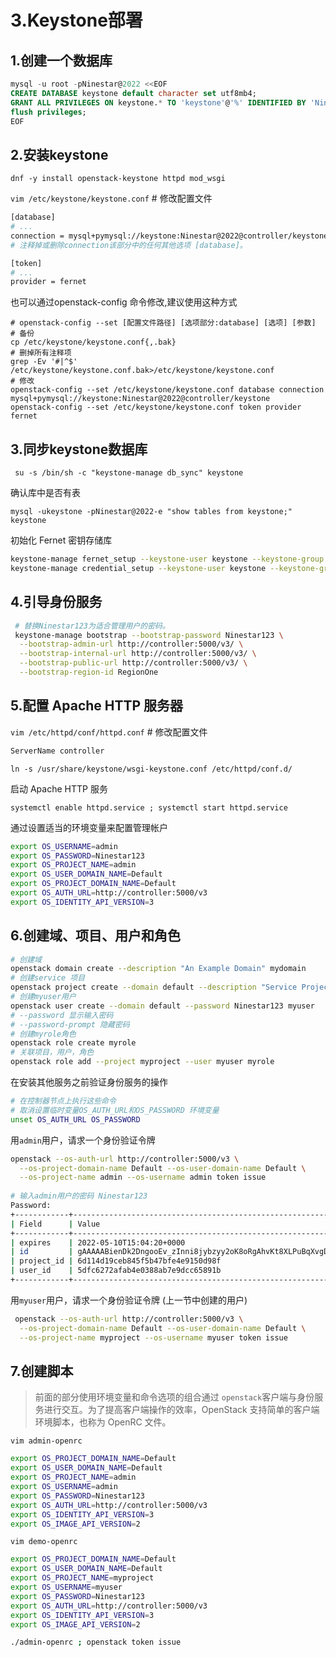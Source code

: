 # 3.Keystone部署

## 1.创建一个数据库

```sql
mysql -u root -pNinestar@2022 <<EOF
CREATE DATABASE keystone default character set utf8mb4;
GRANT ALL PRIVILEGES ON keystone.* TO 'keystone'@'%' IDENTIFIED BY 'Ninestar@2022';
flush privileges;
EOF
```

## 2.安装keystone

`dnf -y install openstack-keystone httpd mod_wsgi`

`vim /etc/keystone/keystone.conf`  # 修改配置文件&#x20;

```bash
[database]
# ...
connection = mysql+pymysql://keystone:Ninestar@2022@controller/keystone
# 注释掉或删除connection该部分中的任何其他选项 [database]。

[token]
# ...
provider = fernet

```

也可以通过openstack-config 命令修改,建议使用这种方式

```.properties
# openstack-config --set [配置文件路径] [选项部分:database] [选项] [参数]
# 备份
cp /etc/keystone/keystone.conf{,.bak}
# 删掉所有注释项
grep -Ev '#|^$' /etc/keystone/keystone.conf.bak>/etc/keystone/keystone.conf
# 修改
openstack-config --set /etc/keystone/keystone.conf database connection mysql+pymysql://keystone:Ninestar@2022@controller/keystone
openstack-config --set /etc/keystone/keystone.conf token provider fernet

```

## 3.同步keystone数据库

` su -s /bin/sh -c "keystone-manage db_sync" keystone`

确认库中是否有表

`mysql -ukeystone -pNinestar@2022-e "show tables from keystone;" keystone`

初始化 Fernet 密钥存储库

```bash
keystone-manage fernet_setup --keystone-user keystone --keystone-group keystone
keystone-manage credential_setup --keystone-user keystone --keystone-group keystone

```

## 4.引导身份服务

```bash
 # 替换Ninestar123为适合管理用户的密码。
 keystone-manage bootstrap --bootstrap-password Ninestar123 \
  --bootstrap-admin-url http://controller:5000/v3/ \
  --bootstrap-internal-url http://controller:5000/v3/ \
  --bootstrap-public-url http://controller:5000/v3/ \
  --bootstrap-region-id RegionOne
```

## 5.配置 Apache HTTP 服务器

`vim /etc/httpd/conf/httpd.conf`  # 修改配置文件&#x20;

```bash
ServerName controller
```

`ln -s /usr/share/keystone/wsgi-keystone.conf /etc/httpd/conf.d/`

启动 Apache HTTP 服务

`systemctl enable httpd.service ; systemctl start httpd.service`

通过设置适当的环境变量来配置管理帐户

```bash
export OS_USERNAME=admin
export OS_PASSWORD=Ninestar123
export OS_PROJECT_NAME=admin
export OS_USER_DOMAIN_NAME=Default
export OS_PROJECT_DOMAIN_NAME=Default
export OS_AUTH_URL=http://controller:5000/v3
export OS_IDENTITY_API_VERSION=3
```

## 6.创建域、项目、用户和角色

```bash
# 创建域
openstack domain create --description "An Example Domain" mydomain
# 创建service 项目
openstack project create --domain default --description "Service Project" service
# 创建myuser用户
openstack user create --domain default --password Ninestar123 myuser  
# --password 显示输入密码
# --password-prompt 隐藏密码
# 创建myrole角色
openstack role create myrole
# 关联项目，用户，角色
openstack role add --project myproject --user myuser myrole

```

在安装其他服务之前验证身份服务的操作

```bash
# 在控制器节点上执行这些命令
# 取消设置临时变量OS_AUTH_URL和OS_PASSWORD 环境变量
unset OS_AUTH_URL OS_PASSWORD

```

用`admin`用户，请求一个身份验证令牌

```bash
openstack --os-auth-url http://controller:5000/v3 \
  --os-project-domain-name Default --os-user-domain-name Default \
  --os-project-name admin --os-username admin token issue
 
# 输入admin用户的密码 Ninestar123
Password: 
+------------+-----------------------------------------------------------------------------------------------------------------------------------------------------------------------------------------+
| Field      | Value                                                                                                                                                                                   |
+------------+-----------------------------------------------------------------------------------------------------------------------------------------------------------------------------------------+
| expires    | 2022-05-10T15:04:20+0000                                                                                                                                                                |
| id         | gAAAAABienDk2DngooEv_zInni8jybzyy2oK8oRgAhvKt8XLPuBqXvgDMNignyfGpEuXfGyaW8TZvBYY7NTOThvAJZXRGBZGrKDL2iBCAdD-jAM8LOr14XYaHx20nNeJtZsDkKJxBHElqBVf1mdmBSbwaH5C9DqyA9wOy7Oanj5h_xyeHi2-a08 |
| project_id | 6d114d19ceb845f5b47bfe4e9150d98f                                                                                                                                                        |
| user_id    | 5dfc6272afab4e0388ab7e9dcc65891b                                                                                                                                                        |
+------------+-----------------------------------------------------------------------------------------------------------------------------------------------------------------------------------------+

```

用`myuser`用户，请求一个身份验证令牌 (上一节中创建的用户)

```bash
 openstack --os-auth-url http://controller:5000/v3 \
  --os-project-domain-name Default --os-user-domain-name Default \
  --os-project-name myproject --os-username myuser token issue
```

## 7.创建脚本

> 前面的部分使用环境变量和命令选项的组合通过 `openstack`客户端与身份服务进行交互。为了提高客户端操作的效率，OpenStack 支持简单的客户端环境脚本，也称为 OpenRC 文件。

`vim admin-openrc`

```bash
export OS_PROJECT_DOMAIN_NAME=Default
export OS_USER_DOMAIN_NAME=Default
export OS_PROJECT_NAME=admin
export OS_USERNAME=admin
export OS_PASSWORD=Ninestar123
export OS_AUTH_URL=http://controller:5000/v3
export OS_IDENTITY_API_VERSION=3
export OS_IMAGE_API_VERSION=2
```

`vim demo-openrc`

```bash
export OS_PROJECT_DOMAIN_NAME=Default
export OS_USER_DOMAIN_NAME=Default
export OS_PROJECT_NAME=myproject
export OS_USERNAME=myuser
export OS_PASSWORD=Ninestar123
export OS_AUTH_URL=http://controller:5000/v3
export OS_IDENTITY_API_VERSION=3
export OS_IMAGE_API_VERSION=2
```

```bash
./admin-openrc ; openstack token issue
```
